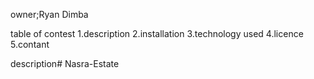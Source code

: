 owner;Ryan Dimba

table of contest
1.description 2.installation 3.technology used 4.licence 5.contant

description# Nasra-Estate
